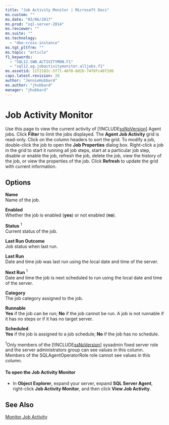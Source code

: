 ```yaml
---
title: "Job Activity Monitor | Microsoft Docs"
ms.custom: ""
ms.date: "03/06/2017"
ms.prod: "sql-server-2014"
ms.reviewer: ""
ms.suite: ""
ms.technology: 
  - "dbe-cross-instance"
ms.tgt_pltfrm: ""
ms.topic: "article"
f1_keywords: 
  - "SQL12.SWB.ACTIVITYMON.F1"
  - "sql12.ag.jobactivitymonitor.alljobs.f1"
ms.assetid: 11f2182c-5f71-46f8-8d2b-74f0fc48f2d6
caps.latest.revision: 20
author: "JennieHubbard"
ms.author: "jhubbard"
manager: "jhubbard"
---
```

# Job Activity Monitor
  Use this page to view the current activity of [!INCLUDE[ssNoVersion](../includes/ssnoversion-md.md)] Agent jobs. Click **Filter** to limit the jobs displayed. The **Agent Job Activity** grid is read-only. Click on the column headers to sort the grid. To modify a job, double-click the job to open the **Job Properties** dialog box. Right-click a job in the grid to start it running all job steps, start at a particular job step, disable or enable the job, refresh the job, delete the job, view the history of the job, or view the properties of the job. Click **Refresh** to update the grid with current information.  
  
## Options  
 **Name**  
 Name of the job.  
  
 **Enabled**  
 Whether the job is enabled (**yes**) or not enabled (**no**).  
  
 **Status** <sup>1</sup>  
 Current status of the job.  
  
 **Last Run Outcome**  
 Job status when last run.  
  
 **Last Run**  
 Date and time job was last run using the local date and time of the server.  
  
 **Next Run** <sup>1</sup>  
 Date and time the job is next scheduled to run using the local date and time of the server.  
  
 **Category**  
 The job category assigned to the job.  
  
 **Runnable**  
 **Yes** if the job can be run; **No** if the job cannot be run. A job is not runnable if it has no steps or if it has no target server.  
  
 **Scheduled**  
 **Yes** if the job is assigned to a job schedule; **No** if the job has no schedule.  
  
 <sup>1</sup>Only members of the [!INCLUDE[ssNoVersion](../includes/ssnoversion-md.md)] sysadmin fixed server role and the server administrators group can see values in this column. Members of the SQLAgentOperatorRole role cannot see values in this column.  
  
#### To open the Job Activity Monitor  
  
-   In **Object Explorer**, expand your server, expand **SQL Server Agent**, right-click **Job Activity Monitor**, and then click **View Job Activity**.  
  
## See Also  
 [Monitor Job Activity](../../2014/database-engine/monitor-job-activity.md)  
  
  